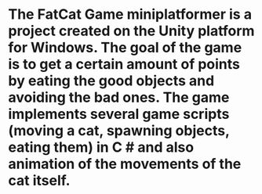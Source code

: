 # The FatCat Game miniplatformer is a project created on the Unity platform for Windows. The goal of the game is to get a certain amount of points by eating the good objects and avoiding the bad ones. The game implements several game scripts (moving a cat, spawning objects, eating them) in C # and also animation of the movements of the cat itself.
